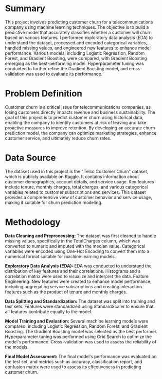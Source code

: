 # Summary
This project involves predicting customer churn for a telecommunications company using machine learning techniques. The objective is to build a predictive model that accurately classifies whether a customer will churn based on various features. I performed exploratory data analysis (EDA) to understand the dataset, processed and encoded categorical variables, handled missing values, and engineered new features to enhance model performance. Various models, including Logistic Regression, Random Forest, and Gradient Boosting, were compared, with Gradient Boosting emerging as the best-performing model. Hyperparameter tuning was conducted to further refine the Gradient Boosting model, and cross-validation was used to evaluate its performance.

# Problem Definition
Customer churn is a critical issue for telecommunications companies, as losing customers directly impacts revenue and business sustainability. The goal of this project is to predict customer churn using historical data, enabling the company to identify customers at risk of leaving and take proactive measures to improve retention. By developing an accurate churn prediction model, the company can optimize marketing strategies, enhance customer service, and ultimately reduce churn rates.

# Data Source
The dataset used in this project is the "Telco Customer Churn" dataset, which is publicly available on Kaggle. It contains information about customer demographics, account details, and service usage. Key features include tenure, monthly charges, total charges, and various categorical variables related to customer subscriptions and services. This dataset provides a comprehensive view of customer behavior and service usage, making it suitable for churn prediction modeling.

# Methodology
**Data Cleaning and Preprocessing:** The dataset was first cleaned to handle missing values, specifically in the TotalCharges column, which was converted to numeric and imputed with the median value. Categorical variables were encoded using One-Hot Encoding to convert them into a numerical format suitable for machine learning models.

**Exploratory Data Analysis (EDA):** EDA was conducted to understand the distribution of key features and their correlations. Histograms and a correlation matrix were used to visualize and interpret the data.
Feature Engineering: New features were created to enhance model performance, including aggregating service subscriptions and creating interaction features such as the product of tenure and monthly charges.

**Data Splitting and Standardization:** The dataset was split into training and test sets. Features were standardized using StandardScaler to ensure that all features contribute equally to the model.

**Model Training and Evaluation:** Several machine learning models were compared, including Logistic Regression, Random Forest, and Gradient Boosting. The Gradient Boosting model was selected as the best performer. Hyperparameter tuning was performed using Grid Search to optimize the model's performance. Cross-validation was used to assess the reliability of the models.

**Final Model Assessment:** The final model's performance was evaluated on the test set, and metrics such as accuracy, classification report, and confusion matrix were used to assess its effectiveness in predicting customer churn.
